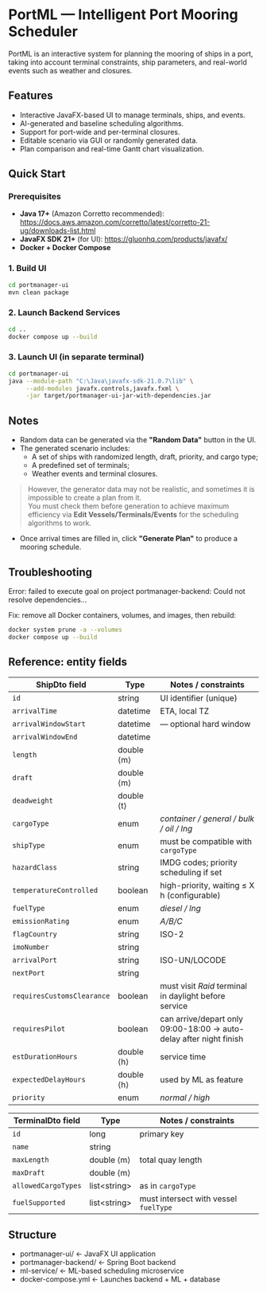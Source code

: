 # PortML — Intelligent Port Mooring Scheduler

PortML is an interactive system for planning the mooring of ships in a port, taking into account terminal constraints, ship parameters, and real-world events such as weather and closures.

## Features

- Interactive JavaFX-based UI to manage terminals, ships, and events.
- AI-generated and baseline scheduling algorithms.
- Support for port-wide and per-terminal closures.
- Editable scenario via GUI or randomly generated data.
- Plan comparison and real-time Gantt chart visualization.

## Quick Start

### Prerequisites

- **Java 17+** (Amazon Corretto recommended): https://docs.aws.amazon.com/corretto/latest/corretto-21-ug/downloads-list.html
- **JavaFX SDK 21+** (for UI): https://gluonhq.com/products/javafx/
- **Docker + Docker Compose**

### 1. Build UI

```bash
cd portmanager-ui
mvn clean package
```

### 2. Launch Backend Services
```bash
cd ..
docker compose up --build
```
### 3. Launch UI (in separate terminal)
```bash
cd portmanager-ui
java --module-path "C:\Java\javafx-sdk-21.0.7\lib" \
     --add-modules javafx.controls,javafx.fxml \
     -jar target/portmanager-ui-jar-with-dependencies.jar
```

## Notes
- Random data can be generated via the **"Random Data"** button in the UI.
- The generated scenario includes:
    - A set of ships with randomized length, draft, priority, and cargo type;
    - A predefined set of terminals;
    - Weather events and terminal closures.

> However, the generator data may not be realistic, and sometimes it is impossible to create a plan from it.  
> You must check them before generation to achieve maximum efficiency via **Edit Vessels/Terminals/Events** for the scheduling algorithms to work.

- Once arrival times are filled in, click **"Generate Plan"** to produce a mooring schedule.

## Troubleshooting
Error: failed to execute goal on project portmanager-backend: Could not resolve dependencies...

Fix: remove all Docker containers, volumes, and images, then rebuild:
```bash
docker system prune -a --volumes
docker compose up --build
```

## Reference: entity fields

| **ShipDto field**            | Type      | Notes / constraints                                                            |
|------------------------------|-----------|--------------------------------------------------------------------------------|
| `id`                         | string    | UI identifier (unique)                                                         |
| `arrivalTime`                | datetime  | ETA, local TZ                                                                  |
| `arrivalWindowStart`         | datetime  | — optional hard window                                                         |
| `arrivalWindowEnd`           | datetime  |                                                                                |
| `length`                     | double ⟨m⟩|                                                                                |
| `draft`                      | double ⟨m⟩|                                                                                |
| `deadweight`                 | double ⟨t⟩|                                                                                |
| `cargoType`                  | enum      | *container / general / bulk / oil / lng*                                       |
| `shipType`                   | enum      | must be compatible with `cargoType`                                            |
| `hazardClass`                | string    | IMDG codes; priority scheduling if set                                         |
| `temperatureControlled`      | boolean   | high-priority, waiting ≤ X h (configurable)                                    |
| `fuelType`                   | enum      | *diesel / lng*                                                                 |
| `emissionRating`             | enum      | *A/B/C*                                                                        |
| `flagCountry`                | string    | ISO-2                                                                          |
| `imoNumber`                  | string    |                                                                                |
| `arrivalPort`                | string    | ISO-UN/LOCODE                                                                  |
| `nextPort`                   | string    |                                                                                |
| `requiresCustomsClearance`   | boolean   | must visit *Raid* terminal in daylight before service                          |
| `requiresPilot`              | boolean   | can arrive/depart only 09:00-18:00 → auto-delay after night finish             |
| `estDurationHours`           | double ⟨h⟩| service time                                                                  |
| `expectedDelayHours`         | double ⟨h⟩| used by ML as feature                                                          |
| `priority`                   | enum      | *normal / high*                                                                |

| **TerminalDto field**        | Type      | Notes / constraints                                                            |
|------------------------------|-----------|--------------------------------------------------------------------------------|
| `id`                         | long      | primary key                                                                    |
| `name`                       | string    |                                                                                |
| `maxLength`                  | double ⟨m⟩| total quay length                                                              |
| `maxDraft`                   | double ⟨m⟩|                                                                                |
| `allowedCargoTypes`          | list&lt;string&gt; | as in `cargoType`                                                          |
| `fuelSupported`              | list&lt;string&gt; | must intersect with vessel `fuelType`                                      |

## Structure

- portmanager-ui/          ← JavaFX UI application
- portmanager-backend/     ← Spring Boot backend
- ml-service/              ← ML-based scheduling microservice
- docker-compose.yml       ← Launches backend + ML + database
